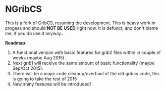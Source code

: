 # NGribCS
This is a fork of GribCS, resuming the development. This is heavy work in progess and should <b>NOT BE USED</b> right now.
It is defunct, and don't blame me, if you do use it anyway...

<b>Roadmap:</b><br />
1. A functional version with basic features for grib2 files within in couple of weeks (maybe Aug 2015).<br />
2. Next grib1 will receive the same amount of basic functionality (maybe Sep/Oct 2015).<br />
3. There will be a major code cleanup/overhaul of the old gribcs code, this is going to take the rest of 2015<br />
4. New shiny features will be introduced! <br />
 

